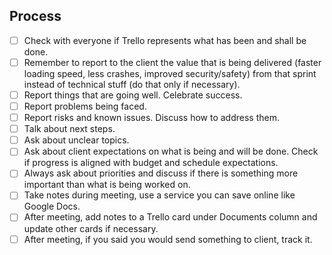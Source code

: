 ## Process
- [ ] Check with everyone if Trello represents what has been and shall be done.
- [ ] Remember to report to the client the value that is being delivered (faster loading speed, less crashes, improved security/safety) from that sprint instead of technical stuff (do that only if necessary).
- [ ] Report things that are going well. Celebrate success.
- [ ] Report problems being faced.
- [ ] Report risks and known issues. Discuss how to address them.
- [ ] Talk about next steps.
- [ ] Ask about unclear topics. 
- [ ] Ask about client expectations on what is being and will be done. Check if progress is aligned with budget and schedule expectations.
- [ ] Always ask about priorities and discuss if there is something more important than what is being worked on. 
- [ ] Take notes during meeting, use a service you can save online like Google Docs.
- [ ] After meeting, add notes to a Trello card under  Documents column and update other cards if necessary.
- [ ] After meeting, if you said you would send something to client, track it.
